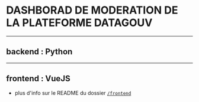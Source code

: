 # DASHBORAD DE MODERATION DE LA PLATEFORME DATAGOUV


---
## backend : Python

---
## frontend : VueJS

- plus d'info sur le README du dossier [`/frontend`](./frontend/README.md)

